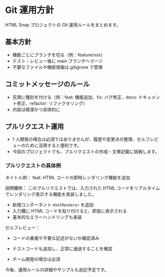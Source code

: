 # Git 運用方針

HTML Snap プロジェクトの Git 運用ルールをまとめます。

## 基本方針

- 機能ごとにブランチを切る（例：feature/xxx）
- テスト・レビュー後に main ブランチへマージ
- 不要なファイルや機密情報は.gitignore で管理

## コミットメッセージのルール

- 先頭に種別を付ける（例：feat: 機能追加、fix: バグ修正、docs: ドキュメント修正、refactor: リファクタリング）
- 内容は簡潔かつ具体的に

## プルリクエスト運用

- 1 人開発の場合は必須ではありませんが、履歴や変更点の整理、セルフレビューのために活用すると便利です。
- 今回のプロジェクトでも、プルリクエストの作成・文章記載に挑戦します。

### プルリクエストの具体例

タイトル例：
feat: HTML コードの即時レンダリング機能を追加

説明欄例：
このプルリクエストでは、入力された HTML コードをリアルタイムでレンダリング表示する機能を実装しました。

- 新規コンポーネント `HtmlRenderer` を追加
- 入力欄に HTML コードを貼り付けると、即座に表示される
- 基本的なエラーハンドリングも実装

セルフレビュー：

- コードの重複や不要な記述がないか確認済み
- テストコードも追加し、正常に通過することを確認

- チーム開発の場合は必須

今後、運用ルールの詳細やサンプルも追記予定です。
